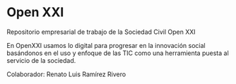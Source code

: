 Open XXI 
=========

Repositorio empresarial de trabajo de la Sociedad Civil Open XXI

En OpenXXI usamos lo digital para progresar en la innovación social basándonos en el uso y enfoque de las TIC como una herramienta puesta al servicio de la sociedad.

Colaborador:
Renato Luis Ramírez Rivero 
